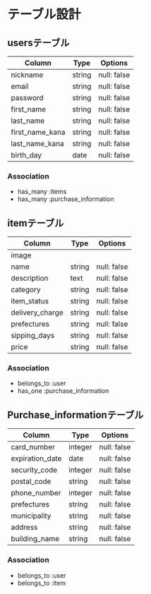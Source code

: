 # テーブル設計

## usersテーブル

| Column          | Type   | Options     |
| --------        | -----  | ----------- |
| nickname        | string | null: false |
| email           | string | null: false |
| password        | string | null: false |
| first_name      | string | null: false |
| last_name       | string | null: false |
| first_name_kana | string | null: false |
| last_name_kana  | string | null: false |
| birth_day       | date   | null: false |

### Association
- has_many :items
- has_many :purchase_information

## itemテーブル

| Column          | Type   | Options     |
| --------------- | ------ | ----------- |
| image           |        |             |
| name            | string | null: false |
| description     | text   | null: false |
| category        | string | null: false |
| item_status     | string | null: false |
| delivery_charge | string | null: false |
| prefectures     | string | null: false |
| sipping_days    | string | null: false |
| price           | string | null: false |

### Association
- belongs_to :user
- has_one :purchase_information

## Purchase_informationテーブル

| Column          | Type    | Options     |
| --------------- | ------- | ----------- |
| card_number     | integer | null: false |
| expiration_date | date    | null: false |
| security_code   | integer | null: false |
| postal_code     | string  | null: false |
| phone_number    | integer | null: false |
| prefectures     | string  | null: false |
| municipality    | string  | null: false |
| address         | string  | null: false |
| building_name   | string  | null: false |

### Association
- belongs_to :user
- belongs_to :item